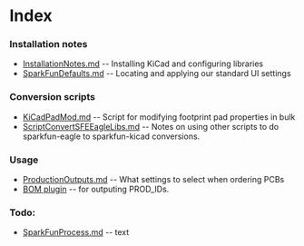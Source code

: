 # Index

### Installation notes

* [InstallationNotes.md](https://github.com/sparkfun/SparkFun-KiCad-Libraries/tree/master/Documentation/InstallationNotes.md) -- Installing KiCad and configuring libraries
* [SparkFunDefaults.md](https://github.com/sparkfun/SparkFun-KiCad-Libraries/tree/master/Documentation/SparkFunDefaults.md) -- Locating and applying our standard UI settings


### Conversion scripts

* [KiCadPadMod.md](https://github.com/sparkfun/SparkFun-KiCad-Libraries/tree/master/Documentation/KiCadPadMod.md) -- Script for modifying footprint pad properties in bulk
* [ScriptConvertSFEEagleLibs.md](https://github.com/sparkfun/SparkFun-KiCad-Libraries/tree/master/Documentation/ScriptConvertSFEEagleLibs.md) -- Notes on using other scripts to do sparkfun-eagle to sparkfun-kicad conversions.

### Usage

* [ProductionOutputs.md](https://github.com/sparkfun/SparkFun-KiCad-Libraries/tree/master/Documentation/ProductionOutputs.md) -- What settings to select when ordering PCBs
* [BOM plugin](https://github.com/sparkfun/SparkFun-KiCad-Libraries/tree/master/Tools/PROD_ID_Bom_Plugin/README.md) -- for outputing PROD_IDs.

### Todo:

* [SparkFunProcess.md](https://github.com/sparkfun/SparkFun-KiCad-Libraries/tree/master/Documentation/SparkFunProcess.md) -- text